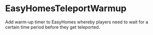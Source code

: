 # EasyHomesTeleportWarmup
Add warm-up timer to EasyHomes whereby players need to wait for a certain time period before they get teleported.
